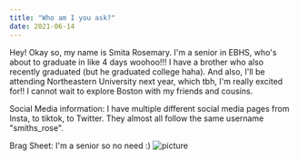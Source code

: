 ```yaml
---
title: "Who am I you ask?"
date: 2021-06-14
---
```



Hey! Okay so, my name is Smita Rosemary. I'm a senior in EBHS, who's about to graduate in like 4 days woohoo!!!
I have a brother who also recently graduated (but he graduated college haha). And also, I'll be attending Northeastern University next year, which tbh, I'm really excited for!! I cannot wait to explore Boston with my friends and cousins.

Social Media information: I have multiple different social media pages from Insta, to tiktok, to Twitter. They almost all follow the same username "smiths_rose".

Brag Sheet: I'm a senior so no need :)
![picture](https://user-images.githubusercontent.com/66581893/121976211-5ceccd00-cd51-11eb-887b-778b4fc65736.JPG)
